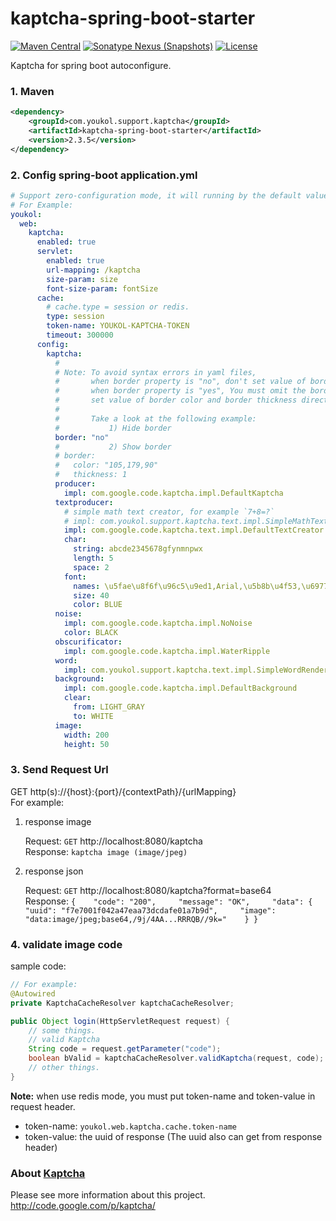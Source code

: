 # kaptcha-spring-boot-starter

[![Maven Central](https://maven-badges.herokuapp.com/maven-central/com.youkol.support.kaptcha/kaptcha-spring-boot-starter/badge.svg)](https://maven-badges.herokuapp.com/maven-central/com.youkol.support.kaptcha/kaptcha-spring-boot-starter)
[![Sonatype Nexus (Snapshots)](https://img.shields.io/nexus/s/com.youkol.support.kaptcha/kaptcha-spring-boot-starter?server=https%3A%2F%2Foss.sonatype.org)](https://oss.sonatype.org/content/repositories/snapshots/com/youkol/support/kaptcha/kaptcha-spring-boot-starter/)
[![License](https://img.shields.io/badge/license-apache-brightgreen)](http://www.apache.org/licenses/LICENSE-2.0.html)

Kaptcha for spring boot autoconfigure.

### 1. Maven
```xml
<dependency>
    <groupId>com.youkol.support.kaptcha</groupId>
    <artifactId>kaptcha-spring-boot-starter</artifactId>
    <version>2.3.5</version>
</dependency>
```

### 2. Config spring-boot application.yml 
```yaml
# Support zero-configuration mode, it will running by the default value.
# For Example:
youkol:
  web:
    kaptcha:
      enabled: true
      servlet:
        enabled: true
        url-mapping: /kaptcha
        size-param: size
        font-size-param: fontSize
      cache:
        # cache.type = session or redis.
        type: session
        token-name: YOUKOL-KAPTCHA-TOKEN
        timeout: 300000
      config:
        kaptcha:
          #
          # Note: To avoid syntax errors in yaml files,
          #       when border property is "no", don't set value of border color and border thickness.
          #       when border property is "yes", You must omit the border property setting and
          #       set value of border color and border thickness directly.
          #
          #       Take a look at the following example:
          #           1) Hide border
          border: "no"
          #           2) Show border
          # border:
          #   color: "105,179,90"
          #   thickness: 1
          producer:
            impl: com.google.code.kaptcha.impl.DefaultKaptcha
          textproducer:
            # simple math text creator, for example `7+8=?`
            # impl: com.youkol.support.kaptcha.text.impl.SimpleMathTextCreator
            impl: com.google.code.kaptcha.text.impl.DefaultTextCreator
            char:
              string: abcde2345678gfynmnpwx
              length: 5
              space: 2
            font:
              names: \u5fae\u8f6f\u96c5\u9ed1,Arial,\u5b8b\u4f53,\u6977\u4f53
              size: 40
              color: BLUE
          noise:
            impl: com.google.code.kaptcha.impl.NoNoise
            color: BLACK
          obscurificator:
            impl: com.google.code.kaptcha.impl.WaterRipple
          word:
            impl: com.youkol.support.kaptcha.text.impl.SimpleWordRenderer
          background:
            impl: com.google.code.kaptcha.impl.DefaultBackground
            clear:
              from: LIGHT_GRAY
              to: WHITE
          image:
            width: 200
            height: 50
```

### 3. Send Request Url
GET http(s)://{host}:{port}/{contextPath}/{urlMapping}   
For example:   
1. response image    

    Request: `GET` http://localhost:8080/kaptcha   
    Response: `kaptcha image (image/jpeg)`

2. response json    

    Request: `GET` http://localhost:8080/kaptcha?format=base64    
    Response: `
      {   
        "code": "200",    
        "message": "OK",    
        "data": {    
          "uuid": "f7e7001f042a47eaa73dcdafe01a7b9d",    
          "image": "data:image/jpeg;base64,/9j/4AA...RRRQB//9k="   
        }
      }  `

### 4. validate image code

sample code:
```java
// For example:
@Autowired
private KaptchaCacheResolver kaptchaCacheResolver;

public Object login(HttpServletRequest request) {
    // some things.
    // valid Kaptcha
    String code = request.getParameter("code");
    boolean bValid = kaptchaCacheResolver.validKaptcha(request, code);
    // other things.
}
```

**Note:** 
when use redis mode, you must put token-name and token-value in request header.   
 - token-name: `youkol.web.kaptcha.cache.token-name`
 - token-value: the uuid of response (The uuid also can get from response header)

### About [Kaptcha](https://github.com/youkol/kaptcha)   

Please see more information about this project.  
http://code.google.com/p/kaptcha/  
